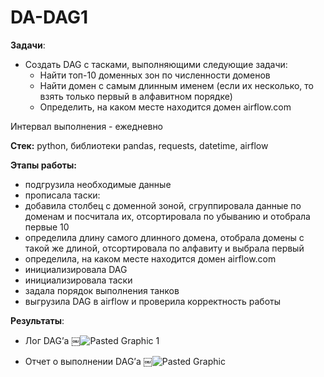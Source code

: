 # DA-DAG1
 
**Задачи**:
* Создать DAG с тасками, выполняющими следующие задачи:
  - Найти топ-10 доменных зон по численности доменов
  - Найти домен с самым длинным именем (если их несколько, то взять только первый в алфавитном порядке)
  - Определить, на каком месте находится домен airflow.com

Интервал выполнения - ежедневно 

**Стек:** python, библиотеки pandas, requests, datetime, airflow 

**Этапы работы:** 
- подгрузила необходимые данные
- прописала таски:
- добавила столбец с доменной зоной, сгруппировала данные по доменам и посчитала их, отсортировала по убыванию и отобрала первые 10
- определила длину самого длинного домена, отобрала домены с такой же длиной, отсортировала по алфавиту и выбрала первый
- определила, на каком месте находится домен airflow.com 
- инициализировала DAG
- инициализировала таски 
- задала порядок выполнения танков
- выгрузила DAG в airflow и проверила корректность работы 

**Результаты**: 
* Лог DAG’а
￼![Pasted Graphic 1](https://github.com/ekaterina-drozd/DA-DAG1/assets/158583245/44762bf0-331f-422e-9615-a00999357546)


* Отчет о выполнении DAG’а
￼![Pasted Graphic](https://github.com/ekaterina-drozd/DA-DAG1/assets/158583245/8b40be49-480d-4867-b51a-829f59807b76)

